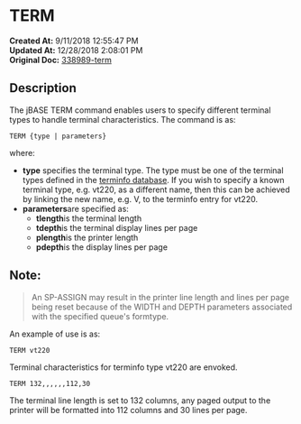 # TERM

**Created At:** 9/11/2018 12:55:47 PM  
**Updated At:** 12/28/2018 2:08:01 PM  
**Original Doc:** [338989-term](https://docs.jbase.com/46963-utilities/338989-term)  


## Description 

The jBASE TERM command enables users to specify different terminal types to handle terminal characteristics. The command is as:

```
TERM {type | parameters}
```

where:

- **type** specifies the terminal type. The type must be one of the terminal types defined in the [terminfo database](https://https://static.zumasys.com/jbase/r99/knowledgebase/howto/general/common/CreateTerminfo/index.htm). If you wish to specify a known terminal type, e.g. vt220, as a different name, then this can be achieved by linking the new name, e.g. V, to the terminfo entry for vt220.
- **parameters**are specified as: 
    - **tlength**is the terminal length
    - **tdepth**is the terminal display lines per page
    - **plength**is the printer length
    - **pdepth**is the display lines per page




## Note:


> An SP-ASSIGN may result in the printer line length and lines per page being reset because of the WIDTH and DEPTH parameters associated with the specified queue's formtype.




An example of use is as:

```
TERM vt220
```

Terminal characteristics for terminfo type vt220 are envoked.



```
TERM 132,,,,,,112,30
```

The terminal line length is set to 132 columns, any paged output to the printer will be formatted into 112 columns and 30 lines per page.
